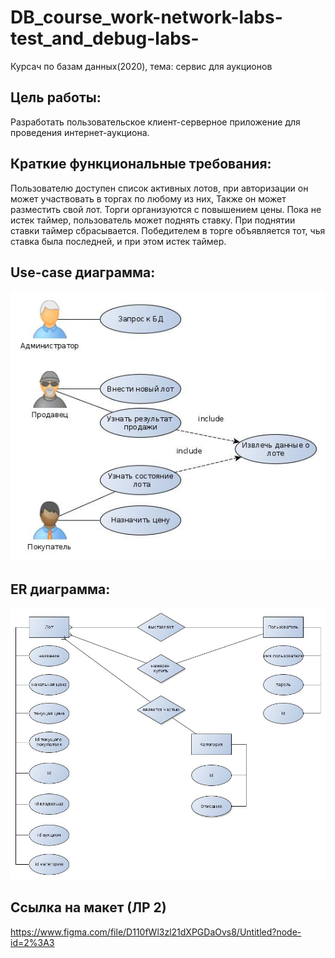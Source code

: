 # DB_course_work-network-labs-test_and_debug-labs-
Курсач по базам данных(2020), тема: сервис для аукционов

## Цель работы: 
Разработать пользовательское клиент-серверное приложение для проведения интернет-аукциона.

## Краткие функциональные требования: 
Пользователю доступен список активных лотов, при авторизации он может участвовать в торгах по любому из них, Также он может разместить свой лот. Торги организуются с повышением цены. Пока не истек таймер, пользователь может поднять ставку. При поднятии ставки таймер сбрасывается. Победителем в торге объявляется тот, чья ставка была последней, и при этом истек таймер.

## Use-case диаграмма: 
![alt text](project_docs/use-case.jpg "Use-case диаграмма проекта")

## ER диаграмма: 
![alt text](project_docs/ER.jpg "ER диаграмма проекта")

## Ссылка на макет (ЛР 2)
https://www.figma.com/file/D110fWl3zl21dXPGDaOvs8/Untitled?node-id=2%3A3
